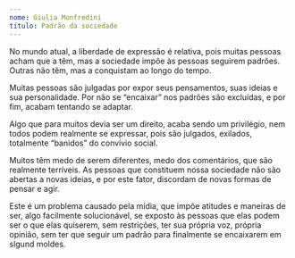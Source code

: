 ```yaml
---
nome: Giulia Monfredini
titulo: Padrão da sociedade
---
```


No mundo atual, a liberdade de expressão é relativa, pois muitas pessoas acham que a têm, mas a sociedade impõe às pessoas seguirem padrões. Outras não têm, mas a conquistam ao longo do tempo.

Muitas pessoas são julgadas por expor seus pensamentos, suas ideias e sua personalidade. Por não se “encaixar” nos padrões são excluídas, e por fim, acabam tentando se adaptar.

Algo que para muitos devia ser um direito, acaba sendo um privilégio, nem todos podem realmente se expressar, pois são julgados, exilados, totalmente “banidos” do convívio social.

Muitos têm medo de serem diferentes, medo dos comentários, que são realmente terríveis. As pessoas que constituem nossa sociedade não são abertas a novas ideias, e por este fator, discordam de novas formas de pensar e agir.

Este é um problema causado pela mídia, que impõe atitudes e maneiras de ser, algo facilmente solucionável, se exposto às pessoas que elas podem ser o que elas quiserem, sem restrições, ter sua própria voz, própria opinião, sem ter que seguir um padrão para finalmente se encaixarem em slgund moldes.

